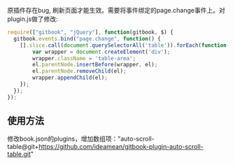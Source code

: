 原插件存在bug, 刷新页面才能生效。需要将事件绑定的page.change事件上。对plugin.js做了修改:

```javascript
require(["gitbook", "jQuery"], function(gitbook, $) {
  gitbook.events.bind("page.change", function() {
    [].slice.call(document.querySelectorAll('table')).forEach(function(el){
        var wrapper = document.createElement('div');
        wrapper.className = 'table-area';
        el.parentNode.insertBefore(wrapper, el);
        el.parentNode.removeChild(el);
        wrapper.appendChild(el);
    });
  });
});
```

## 使用方法

修改book.json的plugins，增加数组项："auto-scroll-table@git+https://github.com/ideamean/gitbook-plugin-auto-scroll-table.git"


